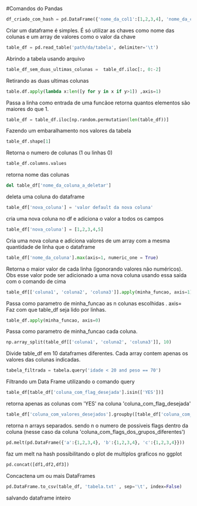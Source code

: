 
#Comandos do Pandas

```python
df_criado_com_hash = pd.DataFrame({'nome_da_col1':[1,2,3,4], 'nome_da_col2':['a','b', 'c', 'd']}) 
```
  Criar um dataframe é simples. É só utilizar as chaves como nome das colunas e um array de valores como o valor da chave

```python
table_df = pd.read_table('path/da/tabela', delimiter='\t')  
```
 Abrindo a tabela usando arquivo

```python
table_df_sem_duas_ultimas_colunas =  table_df.iloc[:, 0:-2]      
```
 Retirando  as duas ultimas colunas

```python
table.df.apply(lambda x:len([y for y in x if y>1]) ,axis=1)  
```
Passa a linha como entrada de uma funcãoe retorna quantos elementos são maiores do que 1.

```python
table_df = table_df.iloc[np.random.permutation(len(table_df))]   
```
 Fazendo um embaralhamento nos valores da tabela

```python
table_df.shape[1] 
```
 Retorna o numero de colunas (1 ou linhas 0)


```python
table_df.columns.values 
```
 retorna nome das colunas


```python
del table_df['nome_da_coluna_a_deletar']  
```
 deleta uma coluna do dataframe


```python
table_df['nova_coluna'] = 'valor default da nova coluna' 
```
 cria uma nova coluna no df e adiciona o valor a todos os campos


```python
table_df['nova_coluna'] = [1,2,3,4,5]    
```
 Cria uma nova coluna e adiciona valores de um array com a mesma quantidade de linha que o dataframe


```python
table_df['nome_da_coluna'].max(axis=1, numeric_one = True) 
```
 Retorna o maior valor de cada linha (igonorando valores não numéricos). Obs esse valor pode ser adicionado a uma nova coluna usando essa saida com o comando de cima


```python
table_df[['coluna1', 'coluna2', 'coluna3']].apply(minha_funcao, axis=1) 
```
 Passa como parametro de minha_funcao as n colunas escolhidas . axis= Faz com que table_df seja lido por linhas.


```python
table_df.apply(minha_funcao, axis=0) 
```
Passa como parametro de minha_funcao cada coluna.


```python
np.array_split(table_df[['coluna1', 'coluna2', 'coluna3']], 10)  
```
 Divide table_df em 10 dataframes diferentes. Cada array contem apenas os valores das colunas indicadas.


```python
tabela_filtrada = tabela.query('idade < 20 and peso == 70')
```
Filtrando um Data Frame utilizando o comando query

```python
table_df[table_df['coluna_com_flag_desejada'].isin(['YES'])] 
```
 retorna apenas as colunas com 'YES' na coluna 'coluna_com_flag_desejada'


```python
table_df['coluna_com_valores_desejados'].groupby([table_df['coluna_com_flags_dos_grupos_diferentes_1'], table_df['coluna_com_flags_dos_grupos_diferentes_2']])  
```
 retorna n arrays separados. sendo n o numero de possiveis flags dentro da coluna (nesse caso da coluna 'coluna_com_flags_dos_grupos_diferentes')


```python
pd.melt(pd.DataFrame({'a':{1,2,3,4}, 'b':{1,2,3,4}, 'c':{1,2,3,4}})) 
```
 faz um melt na hash possibilitando o plot de multiplos graficos no ggplot


```python
pd.concat([df1,df2,df3])
```
Concactena um ou mais DataFrames

```python
pd.DataFrame.to_csv(table_df, 'tabela.txt' , sep='\t', index=False) 
```
 salvando dataframe inteiro






